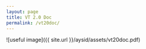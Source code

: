 ```yaml
---
layout: page
title: VT 2.0 Doc
permalink: /vt20doc/
---
```

![useful image]({{ site.url }}/aysid/assets/vt20doc.pdf)